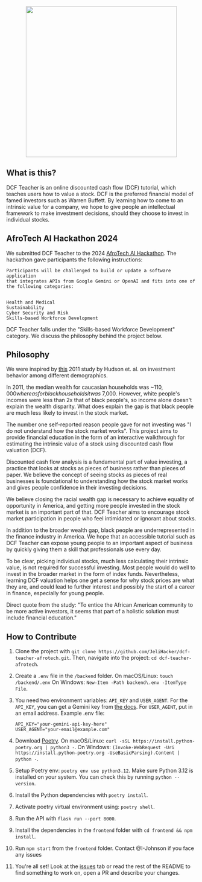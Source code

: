 <div align="center">
  <img src="https://github.com/user-attachments/assets/ce6795d1-6370-4ce8-9e02-a2634a3ac92d" height="400">
</div>

## What is this?
DCF Teacher is an online discounted cash flow (DCF) tutorial, which teaches users how to value a stock. DCF is the preferred financial model of famed investors such as Warren Buffett. By learning how to come to an intrinsic value for a company, we hope to give people an intellectual framework to make investment decisions, should they choose to invest in individual stocks.
## AfroTech AI Hackathon 2024
We submitted DCF Teacher to the 2024 [AfroTech AI Hackathon](https://afrotech.devpost.com/). The hackathon gave participants the following instructions:
```
Participants will be challenged to build or update a software application
that integrates APIs from Google Gemini or OpenAI and fits into one of the following categories:


Health and Medical
Sustainability
Cyber Security and Risk
Skills-based Workforce Development
```
DCF Teacher falls under the "Skills-based Workforce Development" category. We discuss the philosophy behind the project below.
## Philosophy
We were inspired by [this](https://newprairiepress.org/cgi/viewcontent.cgi?article=1127&context=jft#:~:text=The%20financial%20survey%20revealed%20the,sample%20indicate%20that%20those%20with) 2011 study by Hudson et. al. on investment behavior among different demographics.

In 2011, the median wealth for caucasian households was ~$110,000 whereas for black households it was ~$7,000. However, white people's incomes were less than 2x that of black people's, so income alone doesn't explain the wealth disparity. What does explain the gap is that black people are much less likely to invest in the stock market.

The number one self-reported reason people gave for not investing was "I do not understand how the stock market works". This project aims to provide financial education in the form of an interactive walkthrough for estimating the intrinsic value of a stock using discounted cash flow valuation (DCF). 

Discounted cash flow analysis is a fundamental part of value investing, a practice that looks at stocks as pieces of business rather than pieces of paper. We believe the concept of seeing stocks as pieces of real businesses is foundational to understanding how the stock market works and gives people confidence in their investing decisions. 

We believe closing the racial wealth gap is necessary to achieve equality of opportunity in America, and getting more people invested in the stock market is an important part of that. DCF Teacher aims to encourage stock market participation in people who feel intimidated or ignorant about stocks.

In addition to the broader wealth gap, black people are underrepresented in the finance industry in America. We hope that an accessible tutorial such as DCF Teacher can expose young people to an important aspect of business by quickly giving them a skill that professionals use every day.

To be clear, picking individual stocks, much less calculating their intrinsic value, is not required for successful investing. Most people would do well to invest in the broader market in the form of index funds. Nevertheless, learning DCF valuation helps one get a sense for why stock prices are what they are, and could lead to further interest and possibly the start of a career in finance, especially for young people.

Direct quote from the study: "To entice the African American community to be more active investors, it seems that
part of a holistic solution must include financial education."



## How to Contribute
1. Clone the project with `git clone https://github.com/JeliHacker/dcf-teacher-afrotech.git`. Then, navigate into the project: `cd dcf-teacher-afrotech`.
2. Create a `.env` file in the `/backend` folder. On macOS/Linux: `touch /backend/.env` On Windows: `New-Item -Path backend\.env -ItemType File`.
3. You need two environment variables: `API_KEY` and `USER_AGENT`. For the `API_KEY`, you can get a Gemini key from [the docs](https://ai.google.dev/gemini-api/docs/api-key). For `USER_AGENT`, put in an email address. 
    Example .env file:
    ```
    API_KEY="your-gemini-api-key-here"
    USER_AGENT="your-email@example.com"
    ```
4. Download [Poetry](https://python-poetry.org). On macOS/Linux:  `curl -sSL https://install.python-poetry.org | python3 -`. On Windows: `(Invoke-WebRequest -Uri https://install.python-poetry.org -UseBasicParsing).Content | python -`.
5. Setup Poetry env: `poetry env use python3.12`. Make sure Python 3.12 is installed on your system. You can check this by running `python --version`.
6. Install the Python dependencies with `poetry install`.
7. Activate poetry virtual environment using: `poetry shell`.
8. Run the API with `flask run --port 8000`.
9. Install the dependencies in the `frontend` folder with `cd frontend && npm install`.
10. Run `npm start` from the `frontend` folder.
Contact @I-Johnson if you face any issues

11. You're all set! Look at the [issues](https://github.com/JeliHacker/dcf-teacher-afrotech/issues) tab or read the rest of the README to find something to work on, open a PR and describe your changes. 

